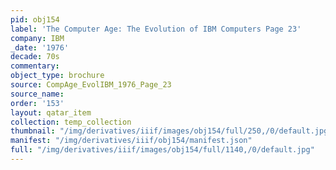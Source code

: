```yaml
---
pid: obj154
label: 'The Computer Age: The Evolution of IBM Computers Page 23'
company: IBM
_date: '1976'
decade: 70s
commentary: 
object_type: brochure
source: CompAge_EvolIBM_1976_Page_23
source_name: 
order: '153'
layout: qatar_item
collection: temp_collection
thumbnail: "/img/derivatives/iiif/images/obj154/full/250,/0/default.jpg"
manifest: "/img/derivatives/iiif/obj154/manifest.json"
full: "/img/derivatives/iiif/images/obj154/full/1140,/0/default.jpg"
---
```

